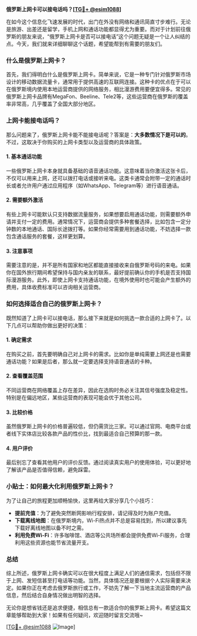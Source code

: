 **俄罗斯上网卡可以接电话吗？[[TG💪+ @esim1088](https://t.me/s/esim1088)]**

在如今这个信息化飞速发展的时代，出门在外没有网络和通讯简直寸步难行。无论是旅游、出差还是留学，手机上网和通话功能都显得尤为重要。而对于计划前往俄罗斯的朋友来说，“俄罗斯上网卡是否可以接电话”这个问题无疑是一个让人纠结的点。今天，我们就来详细聊聊这个话题，希望能帮到有需要的朋友们。

### 什么是俄罗斯上网卡？

首先，我们得明白什么是俄罗斯上网卡。简单来说，它是一种专门针对俄罗斯市场设计的移动数据流量卡，通常用于提供高速的互联网连接。这种卡的优点在于可以在俄罗斯境内使用本地运营商提供的网络服务，相比漫游费用要便宜得多。常见的俄罗斯上网卡品牌有MegaFon、Beeline、Tele2等，这些运营商在俄罗斯的覆盖率非常高，几乎覆盖了全国大部分地区。

### 上网卡能接电话吗？

那么问题来了，俄罗斯上网卡能不能接电话呢？答案是：**大多数情况下是可以的**。不过，这取决于你购买的上网卡类型以及运营商的具体政策。

#### 1. 基本通话功能

一些俄罗斯上网卡本身就具备基础的语音通话功能。这意味着当你激活这张卡后，不仅可以用来上网，还可以拨打电话或接听来电。这类卡通常会附带一定的通话时长或者允许用户通过应用程序（如WhatsApp、Telegram等）进行语音通话。

#### 2. 需要额外激活

有些上网卡可能默认只支持数据流量服务，如果想要启用通话功能，则需要额外申请并支付一定的费用。通常情况下，运营商会提供多种套餐选择，比如包含一定分钟数的本地通话、国际长途拨打等。如果你经常需要用到通话功能，不妨选择一款包含通话服务的套餐，这样更划算。

#### 3. 注意事项

需要注意的是，并不是所有国家和地区都能直接接收来自俄罗斯号码的来电。如果你在国外旅行期间希望保持与国内亲友的联系，最好提前确认你的手机是否支持国际漫游服务。此外，即使上网卡支持通话功能，在境外使用时也可能会产生额外的费用，具体收费标准可以咨询相关运营商。

### 如何选择适合自己的俄罗斯上网卡？

既然知道了上网卡可以接电话，那么接下来就是如何挑选一款合适的上网卡了。以下几点可以帮助你做出更好的决策：

#### 1. 确定需求

在购买之前，首先要明确自己对上网卡的需求。比如你是单纯需要上网还是也需要通话功能？如果是后者，那么就一定要选择支持语音通话的卡种。

#### 2. 查看覆盖范围

不同运营商在网络覆盖上存在差异，因此在选购时务必关注其信号强度及稳定性。特别是在偏远地区，某些运营商的表现可能会优于其他公司。

#### 3. 比较价格

虽然俄罗斯上网卡的价格普遍较低，但仍需货比三家。可以通过官网、电商平台或者线下实体店比较各款产品的性价比，找到最适合自己预算的那一款。

#### 4. 用户评价

最后别忘了查看其他用户的评价反馈。通过阅读真实用户的使用体验，可以更好地了解该产品是否值得信赖，避免踩雷。

### 小贴士：如何最大化利用俄罗斯上网卡？

为了让自己的旅程更加顺畅愉快，这里再给大家分享几个小技巧：

- **提前充值**：为了避免突然断网影响行程安排，请记得及时为账户充值。
- **下载离线地图**：在俄罗斯境内，Wi-Fi热点并不总是容易找到，所以建议事先下载好离线地图以备不时之需。
- **利用免费Wi-Fi**：许多咖啡馆、酒店等公共场所都会提供免费Wi-Fi服务，合理利用这些资源也能节省流量开支。

### 总结

综上所述，俄罗斯上网卡确实可以在很大程度上满足人们的通信需求，包括但不限于上网、发短信甚至打电话等功能。当然，具体情况还是要根据个人实际需要来决定。如果你正在考虑去俄罗斯旅行或工作，不妨先了解一下当地主流运营商的产品信息，然后结合自身情况做出明智的选择。

无论你是想省钱还是追求便捷，相信总有一款适合你的俄罗斯上网卡。希望这篇文章能够帮助到大家！如果有任何疑问，欢迎随时留言交流哦~

[[TG💪+ @esim1088](https://t.me/s/esim1088) ![Image](https://i.postimg.cc/4NQfJmqS/Snipaste-2025-05-13-00-14-12.png)]